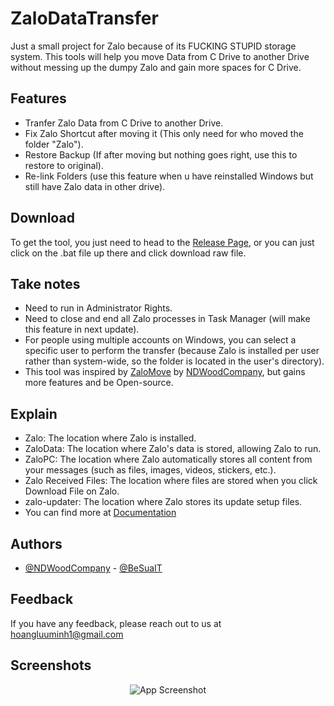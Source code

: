 # ZaloDataTransfer

Just a small project for Zalo because of its FUCKING STUPID storage system. This tools will help you move Data from C Drive to another Drive without messing up the dumpy Zalo and gain more spaces for C Drive.

## Features

- Tranfer Zalo Data from C Drive to another Drive.
- Fix Zalo Shortcut after moving it (This only need for who moved the folder "Zalo").
- Restore Backup (If after moving but nothing goes right, use this to restore to original).
- Re-link Folders (use this feature when u have reinstalled Windows but still have Zalo data in other drive).

## Download

To get the tool, you just need to head to the [Release Page](https://github.com/BeSuaIT/ZaloDataTransfer/releases), or you can just click on the .bat file up there and click download raw file.

## Take notes

- Need to run in Administrator Rights.
- Need to close and end all Zalo processes in Task Manager (will make this feature in next update).
- For people using multiple accounts on Windows, you can select a specific user to perform the transfer (because Zalo is installed per user rather than system-wide, so the folder is located in the user's directory).
- This tool was inspired by [ZaloMove](https://github.com/NDWoodCompany/ZaloMove) by [NDWoodCompany](https://github.com/NDWoodCompany), but gains more features and be Open-source.

## Explain

- Zalo: The location where Zalo is installed.
- ZaloData: The location where Zalo's data is stored, allowing Zalo to run.
- ZaloPC: The location where Zalo automatically stores all content from your messages (such as files, images, videos, stickers, etc.).
- Zalo Received Files: The location where files are stored when you click Download File on Zalo.
- zalo-updater: The location where Zalo stores its update setup files.
- You can find more at [Documentation](https://besuait.github.io/ZaloDataTransfer/index.html)
## Authors

- [@NDWoodCompany](https://github.com/NDWoodCompany) - [@BeSuaIT](https://github.com/BeSuaIT)

## Feedback

If you have any feedback, please reach out to us at hoangluuminh1@gmail.com

## Screenshots

<div align="center">

![App Screenshot](https://i.imgur.com/1J8mAsa.png)

</div>
